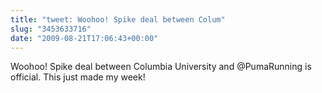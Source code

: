 ```yaml
---
title: "tweet: Woohoo! Spike deal between Colum"
slug: "3453633716"
date: "2009-08-21T17:06:43+00:00"
---
```

Woohoo! Spike deal between Columbia University and @PumaRunning is official. This just made my week!